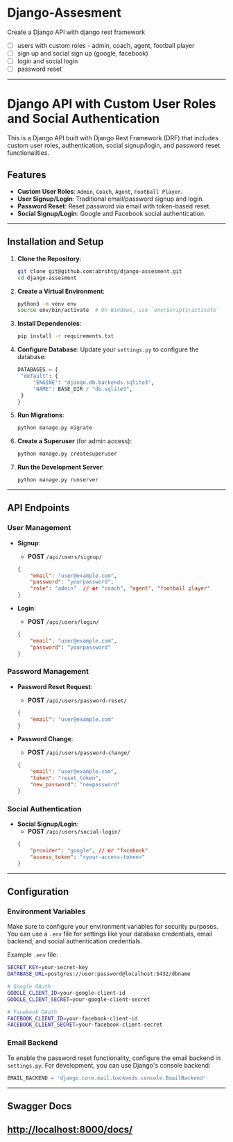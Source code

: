 # Django-Assesment

Create a Django API with django rest framework

- [ ]  users with custom roles - admin, coach, agent, football player
- [ ]  sign up and social sign up (google, facebook)
- [ ]  login and social login
- [ ]  password reset

---

# Django API with Custom User Roles and Social Authentication

This is a Django API built with Django Rest Framework (DRF) that includes custom user roles, authentication, social
signup/login, and password reset functionalities.

## Features

- **Custom User Roles**: `Admin`, `Coach`, `Agent`, `Football Player`.
- **User Signup/Login**: Traditional email/password signup and login.
- **Password Reset**: Reset password via email with token-based reset.
- **Social Signup/Login**: Google and Facebook social authentication.

---

## Installation and Setup

1. **Clone the Repository**:
    ```bash
    git clone git@github.com:abrshtg/django-assesment.git
    cd django-assesment
    ```

2. **Create a Virtual Environment**:
    ```bash
    python3 -m venv env
    source env/bin/activate  # On Windows, use `env\Scripts\activate`
    ```

3. **Install Dependencies**:
    ```bash
    pip install -r requirements.txt
    ```

4. **Configure Database**:
   Update your `settings.py` to configure the database:
   ```python
   DATABASES = {
    "default": {
        "ENGINE": "django.db.backends.sqlite3",
        "NAME": BASE_DIR / "db.sqlite3",
    }
   }
   ```

5. **Run Migrations**:
    ```bash
    python manage.py migrate
    ```

6. **Create a Superuser** (for admin access):
    ```bash
    python manage.py createsuperuser
    ```

7. **Run the Development Server**:
    ```bash
    python manage.py runserver
    ```

---

## API Endpoints

### User Management

- **Signup**:
    - **POST** `/api/users/signup/`
    ```json
    {
        "email": "user@example.com",
        "password": "yourpassword",
        "role": "admin"  // or "coach", "agent", "football player"
    }
    ```

- **Login**:
    - **POST** `/api/users/login/`
    ```json
    {
        "email": "user@example.com",
        "password": "yourpassword"
    }
    ```

### Password Management

- **Password Reset Request**:
    - **POST** `/api/users/password-reset/`
    ```json
    {
        "email": "user@example.com"
    }
    ```

- **Password Change**:
    - **POST** `/api/users/password-change/`
    ```json
    {
        "email": "user@example.com",
        "token": "reset_token",
        "new_password": "newpassword"
    }
    ```

### Social Authentication

- **Social Signup/Login**:
    - **POST** `/api/users/social-login/`
    ```json
    {
        "provider": "google", // or "facebook"
        "access_token": "<your-access-token>"
    }
    ```

---

## Configuration

### Environment Variables

Make sure to configure your environment variables for security purposes. You can use a `.env` file for settings like
your database credentials, email backend, and social authentication credentials.

Example `.env` file:

```bash
SECRET_KEY=your-secret-key
DATABASE_URL=postgres://user:password@localhost:5432/dbname

# Google OAuth
GOOGLE_CLIENT_ID=your-google-client-id
GOOGLE_CLIENT_SECRET=your-google-client-secret

# Facebook OAuth
FACEBOOK_CLIENT_ID=your-facebook-client-id
FACEBOOK_CLIENT_SECRET=your-facebook-client-secret
```

### Email Backend

To enable the password reset functionality, configure the email backend in `settings.py`. For development, you can use
Django's console backend:

```python
EMAIL_BACKEND = 'django.core.mail.backends.console.EmailBackend'
```

---

## Swagger Docs

[http://localhost:8000/docs/](http://localhost:8000/docs/ "swagger docs")
---
